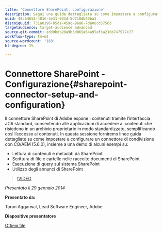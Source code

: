 ```yaml
---
title: 'Connettore SharePoint: configurazione'
description: Segui una guida dettagliata su come impostare e configurare un connettore Share con CQ/AEM (5.6.0) e una demo con alcuni esempi. Il connettore SharePoint di Adobe espone i contenuti tramite l’interfaccia JCR standard, consentendo alle applicazioni di accedere ai contenuti che risiedono in un archivio proprietario in modo standardizzato, semplificando così l’accesso ai contenuti.
uuid: 48c54652-4816-4e31-933d-5d710db40ba3
discoiquuid: 731a0196-b5da-459c-96a6-7da08cd3756d
targetaudience: target-audience advanced
source-git-commit: edd0bdb28a9b3d065a64a95af6a216b747577c77
workflow-type: tm+mt
source-wordcount: '160'
ht-degree: 1%

---
```


# Connettore SharePoint - Configurazione{#sharepoint-connector-setup-and-configuration}

Il connettore SharePoint di Adobe espone i contenuti tramite l’interfaccia JCR standard, consentendo alle applicazioni di accedere ai contenuti che risiedono in un archivio proprietario in modo standardizzato, semplificando così l’accesso ai contenuti. In questa sessione forniremo linee guida dettagliate su come impostare e configurare un connettore di condivisione con CQ/AEM (5.6.0), insieme a una demo di alcuni esempi su:

* Lettura di contenuti e metadati da SharePoint
* Scrittura di file e cartelle nelle raccolte documenti di SharePoint
* Esecuzione di query sul sistema SharePoint
* Utilizzo degli annunci di SharePoint

>[!VIDEO](https://video.tv.adobe.com/v/19525/?quality=9)

*Presentato il 29 gennaio 2014*

**Presentato da:**

Tarun Aggarwal, Lead Software Engineer, Adobe

**Diapositive presentatore**

[Ottieni file](assets/cq-gems-sharepoint-connector.pdf)
<!--
[Get back to the Overview](https://helpx.adobe.com/experience-manager/kt/eseminars/gems/aem-index.html)
-->
